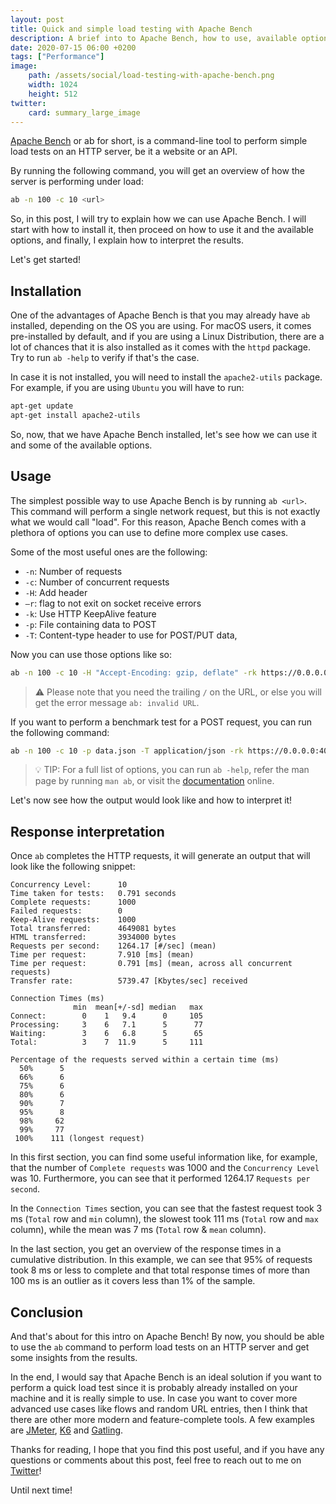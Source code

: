 ```yaml
---
layout: post
title: Quick and simple load testing with Apache Bench
description: A brief into to Apache Bench, how to use, available option and result interpretation
date: 2020-07-15 06:00 +0200
tags: ["Performance"]
image:
    path: /assets/social/load-testing-with-apache-bench.png
    width: 1024
    height: 512
twitter:
    card: summary_large_image
---
```


[Apache Bench] or ab for short, is a command-line tool to perform simple load tests on an HTTP server, be it a website or an API.

By running the following command, you will get an overview of how the server is performing under load:

```sh
ab -n 100 -c 10 <url>
```

So, in this post, I will try to explain how we can use Apache Bench. I will start with how to install it, then proceed on how to use it and the available options, and finally, I explain how to interpret the results.

Let's get started!

## Installation
One of the advantages of Apache Bench is that you may already have `ab` installed, depending on the OS you are using.
For macOS users, it comes pre-installed by default, and if you are using a Linux Distribution, there are a lot of chances that it is also installed as it comes with the `httpd` package. Try to run `ab -help` to verify if that's the case.

In case it is not installed, you will need to install the `apache2-utils` package.
For example, if you are using `Ubuntu` you will have to run:

```bash
apt-get update
apt-get install apache2-utils
```

So, now, that we have Apache Bench installed, let's see how we can use it and some of the available options.

## Usage

The simplest possible way to use Apache Bench is by running `ab <url>`. This command will perform a single network request, but this is not exactly what we would call "load". For this reason, Apache Bench comes with a plethora of options you can use to define more complex use cases.

Some of the most useful ones are the following:

* `-n`: Number of requests
* `-c`: Number of concurrent requests
* `-H`: Add header
* `—r`: flag to not exit on socket receive errors
* `-k`: Use HTTP KeepAlive feature
* `-p`: File containing data to POST
* `-T`: Content-type header to use for POST/PUT data,

Now you can use those options like so:

```bash
ab -n 100 -c 10 -H "Accept-Encoding: gzip, deflate" -rk https://0.0.0.0:4000/
```

> :warning: Please note that you need the trailing `/` on the URL, or else you will get the error message `ab: invalid URL`.

If you want to perform a benchmark test for a POST request, you can run the following command:

```bash
ab -n 100 -c 10 -p data.json -T application/json -rk https://0.0.0.0:4000/
```

> :bulb: TIP: For a full list of options, you can run `ab -help`, refer the man page by running `man ab`, or visit the [documentation] online.

Let's now see how the output would look like and how to interpret it!

## Response interpretation

Once `ab` completes the HTTP requests, it will generate an output that will look like the following snippet:

```
Concurrency Level:      10
Time taken for tests:   0.791 seconds
Complete requests:      1000
Failed requests:        0
Keep-Alive requests:    1000
Total transferred:      4649081 bytes
HTML transferred:       3934000 bytes
Requests per second:    1264.17 [#/sec] (mean)
Time per request:       7.910 [ms] (mean)
Time per request:       0.791 [ms] (mean, across all concurrent requests)
Transfer rate:          5739.47 [Kbytes/sec] received

Connection Times (ms)
              min  mean[+/-sd] median   max
Connect:        0    1   9.4      0     105
Processing:     3    6   7.1      5      77
Waiting:        3    6   6.8      5      65
Total:          3    7  11.9      5     111

Percentage of the requests served within a certain time (ms)
  50%      5
  66%      6
  75%      6
  80%      6
  90%      7
  95%      8
  98%     62
  99%     77
 100%    111 (longest request)
```

In this first section, you can find some useful information like, for example, that the number of `Complete requests` was 1000 and the `Concurrency Level` was 10. Furthermore, you can see that it performed 1264.17 `Requests per second`.

In the `Connection Times` section, you can see that the fastest request took 3 ms (`Total` row and `min` column), the slowest took 111 ms (`Total` row and `max` column), while the mean was 7 ms (`Total` row & `mean` column).

In the last section, you get an overview of the response times in a cumulative distribution. In this example, we can see that 95% of requests took 8 ms or less to complete and that total response times of more than 100 ms is an outlier as it covers less than 1% of the sample.

## Conclusion

And that's about for this intro on Apache Bench! By now, you should be able to use the `ab` command to perform load tests on an HTTP server and get some insights from the results.

In the end, I would say that Apache Bench is an ideal solution if you want to perform a quick load test since it is probably already installed on your machine and it is really simple to use. In case you want to cover more advanced use cases like flows and random URL entries, then I think that there are other more modern and feature-complete tools. A few examples are [JMeter], [K6] and [Gatling].

Thanks for reading, I hope that you find this post useful, and if you have any questions or comments about this post, feel free to reach out to me on [Twitter]!

Until next time!

[Apache Bench]: https://httpd.apache.org/docs/2.4/programs/ab.html
[documentation]: https://httpd.apache.org/docs/2.4/programs/ab.html

[JMeter]: [https://jmeter.apache.org/]
[K6]: https://k6.io/
[Gatling]: https://gatling.io/

[Twitter]: https://twitter.com/diamantidis_io
